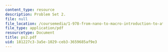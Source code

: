 ```yaml
---
content_type: resource
description: Problem Set 2.
file: null
file_location: /coursemedia/1-978-from-nano-to-macro-introduction-to-atomistic-modeling-techniques-january-iap-2007/181227c33a5e1029ceb33659685af9e3_ps2.pdf
file_type: application/pdf
resourcetype: Document
title: ps2.pdf
uid: 181227c3-3a5e-1029-ceb3-3659685af9e3
---
```

